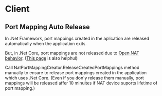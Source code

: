 # Client

## Port Mapping Auto Release

In .Net Framework, port mappings created in the aplication are released automatically when the application exits.

But, in .Net Core, port mappings are not released due to [Open.NAT behavior](https://github.com/lontivero/Open.NAT/issues/94).
([This page](https://stackoverflow.com/questions/44732234/why-does-the-finalize-destructor-example-not-work-in-net-core) is also helphul)

Call NatPortMappingCreator.ReleaseCreatedPortMappings method manually to ensure to release port mappings created in the application which uses .Net Core.
(Even if you don'y release them manually, port mappings will be released affer 10 minuites if NAT device suports lifetime of port mapping.)
